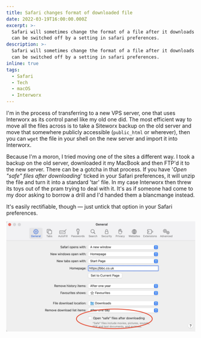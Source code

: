 ```yaml
---
title: Safari changes format of downloaded file
date: 2022-03-19T16:00:00.000Z
excerpt: >-
  Safari will sometimes change the format of a file after it downloads it. This
  can be switched off by a setting in safari preferences.
description: >-
  Safari will sometimes change the format of a file after it downloads it. This
  can be switched off by a setting in safari preferences.
inline: true
tags:
  - Safari
  - Tech
  - macOS
  - Interworx
---
```

I'm in the process of transferring to a new VPS server, one that uses Interworx as its control panel like my old one did. The most efficient way to move all the files across is to take a Siteworx backup on the old server and move that somewhere publicly accessible (`public_html` or wherever), then you can `wget` the file in your shell on the new server and import it into Interworx.

Because I'm a moron, I tried moving one of the sites a different way. I took a backup on the old server, downloaded it my MacBook and then FTP'd it to the new server. There can be a gotcha in that process. If you have '*Open "safe" files after downloading*' ticked in your Safari preferences, it will unzip the file and turn it into a standard 'tar' file. In my case Interworx then threw its toys out of the pram trying to deal with it. It's as if someone had come to my door asking to borrow a drill and I'd handed them a blancmange instead.

It's easily rectifiable, though — just untick that option in your Safari preferences.

![Safe files preference in macOS Safari.](/assets/images/posts/2022/03/2022-03-19-safe-download-ss.jpeg "@itemprop=image")

